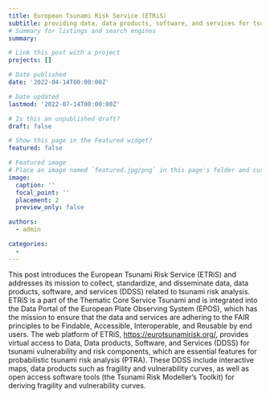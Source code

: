 ```yaml
---
title: European Tsunami Risk Service (ETRiS)
subtitle: providing data, data products, software, and services for tsunami risk assessment 
# Summary for listings and search engines
summary: 

# Link this post with a project
projects: []

# Date published
date: '2022-04-14T00:00:00Z'

# Date updated
lastmod: '2022-07-14T00:00:00Z'

# Is this an unpublished draft?
draft: false

# Show this page in the Featured widget?
featured: false

# Featured image
# Place an image named `featured.jpg/png` in this page's folder and customize its options here.
image:
  caption: ''
  focal_point: ''
  placement: 2
  preview_only: false

authors:
  - admin

categories:
  - 
---
```


This post introduces the European Tsunami Risk Service (ETRiS) and addresses its mission to collect, standardize, and disseminate data, data products, software, and services (DDSS) related to tsunami risk analysis. ETRiS is a part of the Thematic Core Service Tsunami and is integrated into the Data Portal of the European Plate Observing System (EPOS), which has the mission to ensure that the data and services are adhering to the FAIR principles to be Findable, Accessible, Interoperable, and Reusable by end users. The web platform of ETRiS, https://eurotsunamirisk.org/, provides virtual access to Data, Data products, Software, and Services (DDSS) for tsunami vulnerability and risk components, which are essential features for probabilistic tsunami risk analysis (PTRA). These DDSS include interactive maps, data products such as fragility and vulnerability curves, as well as open access software tools (the Tsunami Risk Modeller’s Toolkit) for deriving fragility and vulnerability curves. 